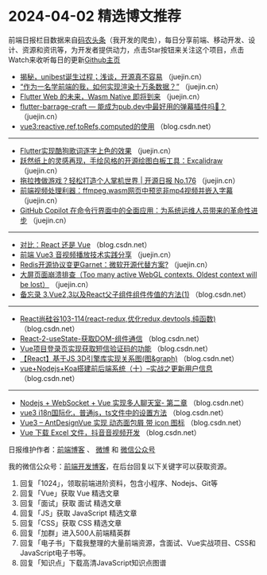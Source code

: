 # 2024-04-02 精选博文推荐

前端日报栏目数据来自[码农头条](http://toutiao.qdkfweb.cn/)（我开发的爬虫），每日分享前端、移动开发、设计、资源和资讯等，为开发者提供动力，点击Star按钮来关注这个项目，点击Watch来收听每日的更新[Github主页](https://github.com/kujian/frontendDaily)
* [揭秘，unibest诞生过程；浅谈，开源真不容易](https://juejin.cn/post/7352091152584343563) （juejin.cn）
* [&#8220;作为一名学前端的我，如何实现渲染十万条数据？&#8221;](https://juejin.cn/post/7352162941314056243) （juejin.cn）
* [Flutter Web 的未来，Wasm Native 即将到来](https://juejin.cn/post/7352527589246599178) （juejin.cn）
* [flutter-barrage-craft — 能成为pub.dev中最好用的弹幕插件吗🤔？](https://juejin.cn/post/7352090806453354508) （juejin.cn）
* [vue3:reactive,ref,toRefs,computed的使用](https://blog.csdn.net/qq_53479087/article/details/137209777) （blog.csdn.net）

***
* [Flutter实现酷狗歌词逐字上色的效果](https://juejin.cn/post/7352555429116051508) （juejin.cn）
* [跃然纸上的灵感再现，手绘风格的开源绘图白板工具：Excalidraw](https://juejin.cn/post/7351662722936045583) （juejin.cn）
* [拖拉拽做游戏？轻松打造个人掌机世界 | 开源日报 No.176](https://juejin.cn/post/7351690896918429759) （juejin.cn）
* [前端视频处理利器：ffmpeg.wasm网页中预览非mp4视频并嵌入字幕](https://juejin.cn/post/7352146423229497384) （juejin.cn）
* [GitHub Copilot 在命令行界面中的全面应用：为系统运维人员带来的革命性进步](https://juejin.cn/post/7351631768477466663) （juejin.cn）

***
* [对比：React 还是 Vue](https://blog.csdn.net/ligang2585116/article/details/137245250) （blog.csdn.net）
* [前端 Vue3 音视频播放技术实践分享](https://juejin.cn/post/7352792335903916059) （juejin.cn）
* [Redis开源协议变更Garnet：微软开源代替方案?](https://juejin.cn/post/7351581179017740322) （juejin.cn）
* [大屏页面崩溃排查（Too many active WebGL contexts. Oldest context will be lost）](https://juejin.cn/post/7351712561672798260) （juejin.cn）
* [备忘录 3.Vue2,3以及React父子组件组件传值的方法(1)](https://blog.csdn.net/GXSmile/article/details/137180663) （blog.csdn.net）

***
* [React尚硅谷103-114(react-redux,优化redux,devtools,纯函数)](https://blog.csdn.net/2301_78416543/article/details/137250620) （blog.csdn.net）
* [React-2-useState-获取DOM-组件通信](https://blog.csdn.net/weixin_43190804/article/details/137243272) （blog.csdn.net）
* [Vue项目登录页实现获取短信验证码的功能](https://blog.csdn.net/qq_37635012/article/details/137231408) （blog.csdn.net）
* [【React】基于JS 3D引擎库实现关系图(图&amp;graph)](https://blog.csdn.net/u011159821/article/details/137240598) （blog.csdn.net）
* [vue+Nodejs+Koa搭建前后端系统（十）&#8211;实战之更新用户信息](https://blog.csdn.net/weixin_39256994/article/details/136525035) （blog.csdn.net）

***
* [Nodejs + WebSocket + Vue 实现多人聊天室- 第二章](https://blog.csdn.net/2401_84002803/article/details/137229777) （blog.csdn.net）
* [vue3 i18n国际化，普通js，ts文件中的设置方法](https://blog.csdn.net/tdjqqq/article/details/137223197) （blog.csdn.net）
* [Vue3 &#8211; AntDesignVue 实现 动态面包屑 带 icon 图标](https://blog.csdn.net/weixin_61463372/article/details/137245849) （blog.csdn.net）
* [Vue 下载 Excel 文件，抖音音视频开发](https://blog.csdn.net/weixin_58107341/article/details/137242417) （blog.csdn.net）

日报维护作者：[前端博客](https://qdkfweb.cn/) 、 [微博](http://weibo.com/kujian) 和 [微信公众号](https://open.weixin.qq.com/qr/code?username=caibaojian_com)

我的微信公众号：[前端开发博客](https://open.weixin.qq.com/qr/code?username=caibaojian_com)，在后台回复以下关键字可以获取资源。

1. 回复「1024」，领取前端进阶资料，包含小程序、Nodejs、Git等
2. 回复「Vue」获取 Vue 精选文章
3. 回复「面试」获取 面试 精选文章
4. 回复「JS」获取 JavaScript 精选文章
5. 回复「CSS」获取 CSS 精选文章
6. 回复「加群」进入500人前端精英群
7. 回复「电子书」下载我整理的大量前端资源，含面试、Vue实战项目、CSS和JavaScript电子书等。
8. 回复「知识点」下载高清JavaScript知识点图谱